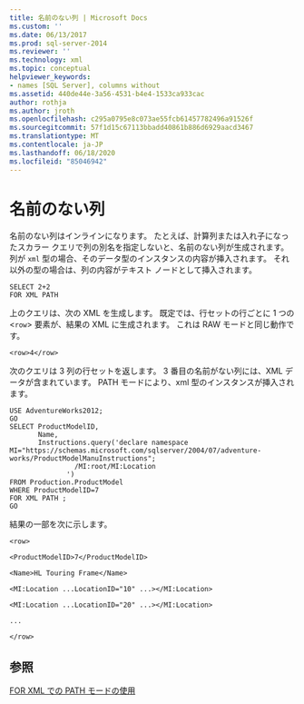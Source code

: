 ```yaml
---
title: 名前のない列 | Microsoft Docs
ms.custom: ''
ms.date: 06/13/2017
ms.prod: sql-server-2014
ms.reviewer: ''
ms.technology: xml
ms.topic: conceptual
helpviewer_keywords:
- names [SQL Server], columns without
ms.assetid: 440de44e-3a56-4531-b4e4-1533ca933cac
author: rothja
ms.author: jroth
ms.openlocfilehash: c295a0795e8c073ae55fcb61457782496a91526f
ms.sourcegitcommit: 57f1d15c67113bbadd40861b886d6929aacd3467
ms.translationtype: MT
ms.contentlocale: ja-JP
ms.lasthandoff: 06/18/2020
ms.locfileid: "85046942"
---
```

# <a name="columns-without-a-name"></a>名前のない列
  名前のない列はインラインになります。 たとえば、計算列または入れ子になったスカラー クエリで列の別名を指定しないと、名前のない列が生成されます。 列が `xml` 型の場合、そのデータ型のインスタンスの内容が挿入されます。 それ以外の型の場合は、列の内容がテキスト ノードとして挿入されます。  
  
```  
SELECT 2+2  
FOR XML PATH  
```  
  
 上のクエリは、次の XML を生成します。 既定では、行セットの行ごとに 1 つの <`row`> 要素が、結果の XML に生成されます。 これは RAW モードと同じ動作です。  
  
 `<row>4</row>`  
  
 次のクエリは 3 列の行セットを返します。 3 番目の名前がない列には、XML データが含まれています。 PATH モードにより、xml 型のインスタンスが挿入されます。  
  
```  
USE AdventureWorks2012;  
GO  
SELECT ProductModelID,  
       Name,  
       Instructions.query('declare namespace MI="https://schemas.microsoft.com/sqlserver/2004/07/adventure-works/ProductModelManuInstructions";  
                /MI:root/MI:Location   
              ')   
FROM Production.ProductModel  
WHERE ProductModelID=7  
FOR XML PATH ;  
GO  
```  
  
 結果の一部を次に示します。  
  
 `<row>`  
  
 `<ProductModelID>7</ProductModelID>`  
  
 `<Name>HL Touring Frame</Name>`  
  
 `<MI:Location ...LocationID="10" ...></MI:Location>`  
  
 `<MI:Location ...LocationID="20" ...></MI:Location>`  
  
 `...`  
  
 `</row>`  
  
## <a name="see-also"></a>参照  
 [FOR XML での PATH モードの使用](use-path-mode-with-for-xml.md)  
  
  
